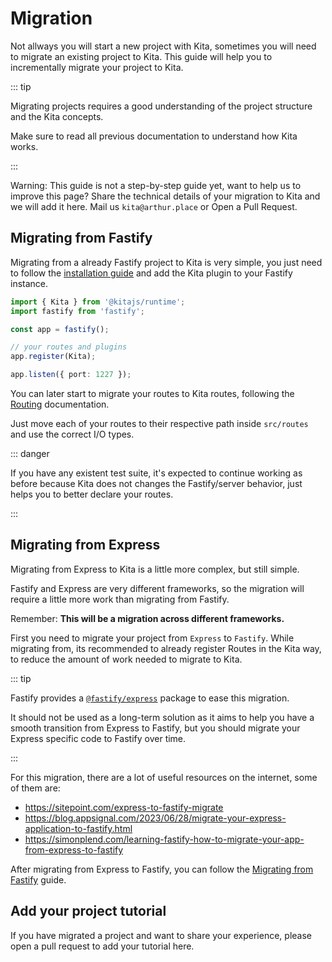 # Migration

Not allways you will start a new project with Kita, sometimes you will need to
migrate an existing project to Kita. This guide will help you to incrementally
migrate your project to Kita.

::: tip

Migrating projects requires a good understanding of the project structure and
the Kita concepts.

Make sure to read all previous documentation to understand how Kita works.

:::

Warning: This guide is not a step-by-step guide yet, want to help us to improve
this page? Share the technical details of your migration to Kita and we will add
it here. Mail us `kita@arthur.place` or Open a Pull Request.

## Migrating from Fastify

Migrating from a already Fastify project to Kita is very simple, you just need
to follow the [installation guide](../quickstart.md) and add the Kita plugin to
your Fastify instance.

```ts
import { Kita } from '@kitajs/runtime';
import fastify from 'fastify';

const app = fastify();

// your routes and plugins
app.register(Kita);

app.listen({ port: 1227 });
```

You can later start to migrate your routes to Kita routes, following the
[Routing](../routing.md) documentation.

Just move each of your routes to their respective path inside `src/routes` and
use the correct I/O types.

::: danger

If you have any existent test suite, it's expected to continue working as before
because Kita does not changes the Fastify/server behavior, just helps you to
better declare your routes.

:::

## Migrating from Express

Migrating from Express to Kita is a little more complex, but still simple.

Fastify and Express are very different frameworks, so the migration will require
a little more work than migrating from Fastify.

Remember: **This will be a migration across different frameworks.**

First you need to migrate your project from `Express` to `Fastify`. While
migrating from, its recommended to already register Routes in the Kita way, to
reduce the amount of work needed to migrate to Kita.

::: tip

Fastify provides a
[`@fastify/express`](https://github.com/fastify/fastify-express) package to ease
this migration.

It should not be used as a long-term solution as it aims to help you have a
smooth transition from Express to Fastify, but you should migrate your Express
specific code to Fastify over time.

:::

For this migration, there are a lot of useful resources on the internet, some of
them are:

- https://sitepoint.com/express-to-fastify-migrate
- https://blog.appsignal.com/2023/06/28/migrate-your-express-application-to-fastify.html
- https://simonplend.com/learning-fastify-how-to-migrate-your-app-from-express-to-fastify

After migrating from Express to Fastify, you can follow the
[Migrating from Fastify](#migrating-from-fastify) guide.

## Add your project tutorial

If you have migrated a project and want to share your experience, please open a
pull request to add your tutorial here.
